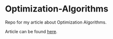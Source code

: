 # Optimization-Algorithms

Repo for my article about Optimization Algorithms.

Article can be found <a href = https://medium.com/@gdenizbektass/the-less-the-loss-the-better-but-how-66fe233c243c>here</a>.
